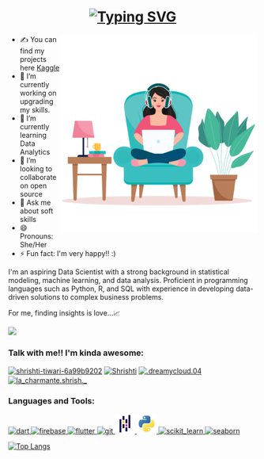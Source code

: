 <H1 align="center"><a href="https://git.io/typing-svg"><img src="https://readme-typing-svg.demolab.com?font=Fira+Code&pause=1000&color=83C5BE&width=435&lines=Hola!!+I'm+Shrishti+Tiwari;I'm+an+aspiring+Data+Scientist;And+Full+Stack+Web+Developer" alt="Typing SVG" /></a></H1>

<img align='right' width="400" alt='logo' src='logo.png'>

- ✍ You can find my projects here <a href = 'https://www.kaggle.com/shrishtitiwari04'>Kaggle</a>
- 🔭 I’m currently working on upgrading my skills.
- 🌱 I’m currently learning Data Analytics
- 👯 I’m looking to collaborate on open source
- 💬 Ask me about soft skills
- 😄 Pronouns: She/Her
- ⚡ Fun fact: I'm very happy!! :)

<p>I'm an aspiring Data Scientist with a strong background in statistical modeling, machine learning, and data analysis. Proficient in programming languages such as Python, R, and SQL with experience in developing data-driven solutions to complex business problems.</p>

<p>For me, finding insights is love...📈</p>

<img src="https://github-readme-stats.vercel.app/api?username=shrishti-04&theme=tokyonight&title_color=fca311&text_color=ffbf69">

<h3 align="left">Talk with me!! I'm kinda awesome:</h3>
<p align="left">
<a href="https://linkedin.com/in/shrishti-tiwari-6a99b9202" target="blank"><img align="center" src="https://raw.githubusercontent.com/rahuldkjain/github-profile-readme-generator/master/src/images/icons/Social/linked-in-alt.svg" alt="shrishti-tiwari-6a99b9202" height="30" width="40" /></a>
<a href="https://www.kaggle.com/shrishtitiwari04" target="blank"><img align="center" src="https://raw.githubusercontent.com/rahuldkjain/github-profile-readme-generator/master/src/images/icons/Social/kaggle.svg" alt="Shrishti" height="30" width="40" /></a>
<a href="https://instagram.com/_.dreamycloud.04_" target="blank"><img align="center" src="https://raw.githubusercontent.com/rahuldkjain/github-profile-readme-generator/master/src/images/icons/Social/instagram.svg" alt=".dreamycloud.04" height="30" width="40" /></a>
<a href="https://twitter.com/Shrishtitiwar10" target="blank"><img align="center" src="https://raw.githubusercontent.com/rahuldkjain/github-profile-readme-generator/master/src/images/icons/Social/twitter.svg" alt="la_charmante.shrish._" height="30" width="40" /></a>
</p>

<h3 align="left">Languages and Tools:</h3>
<p align="left"> <a href="https://dart.dev" target="_blank" rel="noreferrer"> <img src="https://www.vectorlogo.zone/logos/dartlang/dartlang-icon.svg" alt="dart" width="40" height="40"/> </a> <a href="https://firebase.google.com/" target="_blank" rel="noreferrer"> <img src="https://www.vectorlogo.zone/logos/firebase/firebase-icon.svg" alt="firebase" width="40" height="40"/> </a> <a href="https://flutter.dev" target="_blank" rel="noreferrer"> <img src="https://www.vectorlogo.zone/logos/flutterio/flutterio-icon.svg" alt="flutter" width="40" height="40"/> </a> <a href="https://git-scm.com/" target="_blank" rel="noreferrer"> <img src="https://www.vectorlogo.zone/logos/git-scm/git-scm-icon.svg" alt="git" width="40" height="40"/> </a> <a href="https://pandas.pydata.org/" target="_blank" rel="noreferrer"> <img src="https://raw.githubusercontent.com/devicons/devicon/2ae2a900d2f041da66e950e4d48052658d850630/icons/pandas/pandas-original.svg" alt="pandas" width="40" height="40"/> </a> <a href="https://www.python.org" target="_blank" rel="noreferrer"> <img src="https://raw.githubusercontent.com/devicons/devicon/master/icons/python/python-original.svg" alt="python" width="40" height="40"/> </a> <a href="https://scikit-learn.org/" target="_blank" rel="noreferrer"> <img src="https://upload.wikimedia.org/wikipedia/commons/0/05/Scikit_learn_logo_small.svg" alt="scikit_learn" width="40" height="40"/> </a> <a href="https://seaborn.pydata.org/" target="_blank" rel="noreferrer"> <img src="https://seaborn.pydata.org/_images/logo-mark-lightbg.svg" alt="seaborn" width="40" height="40"/> </a> </p>

[![Top Langs](https://github-readme-stats.vercel.app/api/top-langs/?username=shrishti-04&layout=compact)](https://github.com/shrishti-04/github-readme-stats)
